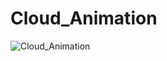 # Cloud_Animation
![Cloud_Animation](https://user-images.githubusercontent.com/48902030/125490387-41fab40b-9f49-43bd-a03d-fd4251971112.PNG)
